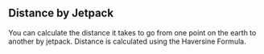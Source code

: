 ## Distance by Jetpack

You can calculate the distance it takes to go from one point on the earth to another by jetpack. Distance is calculated using the Haversine Formula. 
